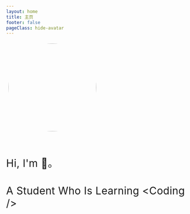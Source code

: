 ```yaml
---
layout: home
title: 主页
footer: false
pageClass: hide-avatar
---
```


<script setup>
    import { default as webConfig } from "./config.json";
</script>

<style>
    .hide-avatar img.VPImage.logo {
        visibility: hidden;
        display: none;
    }
    div.homePage {
        margin-bottom: 25px;
        img.logo {
            height: 240px;
            width: 240px;
            border: 1px solid var(--vp-c-divider);
            padding: 6px;
            margin-bottom: 20px;
            border-radius: 100%;
            box-shadow: 0 8px 16px -4px var(--vp-c-bg-soft);
        }
        h1 {
            letter-spacing: .4px !important;
            font-weight: 400;
            margin-bottom: 4px;
        }
        @media only screen and (max-width: 600px) {
            h1.work {
                display: none !important;
            }
        }
        span.author {
            font-weight: 700;
        }
        span.codeBlock {
            font-family: var(--vp-font-family-mono);
        }
        span.codeBlock:before {
            content: '<'
        }
        span.codeBlock:after {
            content: ' />'
        }
        h3.desc {
            font-weight: 400;
            margin-top: 5px !important;
            color: var(--vp-c-text-3);
            opacity: .8;
            font-size: 16px;
        }
    }
</style>

<div class="homePage">
    <img class="logo" :src="webConfig.logo"/>
    <h1 class="name">Hi, I'm <span class="author" v-text="webConfig.author"></span> 👋。</h1>
    <h1 class="work">A Student Who Is Learning <span class="codeBlock">Coding</span></h1>
    <h3 class="desc" v-text="webConfig.description"></h3>
</div>

<VPBtn text="Posts" href="/post" icon="fluent:document-one-page-multiple-sparkle-16-regular" />

<VPBtn text="Moments" href="light" icon="fluent:weather-snowflake-48-regular" />